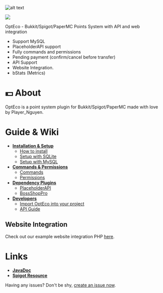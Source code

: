 ![alt text][logo]

[logo]: https://raw.githubusercontent.com/PlayerNguyen/OptEco/0be367354df5f3341272e27604bfe7afe66a26ea/logo/Banner.png "Logo"

[![](https://jitpack.io/v/PlayerNguyen/OptEco.svg)](https://jitpack.io/#PlayerNguyen/OptEco)

OptEco - Bukkit/Spigot/PaperMC Points System with API and web integration
* Support MySQL 
* PlaceholderAPI support
* Fully commands and permissions
* Pending payment (confirm/cancel before transfer)
* API Support
* Website Integration.
* bStats (Metrics) 
# 💵 About
OptEco is a point system plugin for Bukkit/Spigot/PaperMC made with love by Player_Nguyen. 
# Guide & Wiki 
- [**Installation & Setup**](https://github.com/PlayerNguyen/OptEco/wiki/Installation-&-Setup)
  - [How to install](https://github.com/PlayerNguyen/OptEco/wiki/Installation-&-Setup)
  - [Setup with SQLite](https://github.com/PlayerNguyen/OptEco/wiki/Installation-&-Setup#setup-with-sqlite)
  - [Setup with MySQL](https://github.com/PlayerNguyen/OptEco/wiki/Installation-&-Setup#how-to-install-opteco)
- [**Commands & Permissions**](https://github.com/PlayerNguyen/OptEco/wiki/Commands-&-Permissions)
  - [Commands](https://github.com/PlayerNguyen/OptEco/wiki/Commands-&-Permissions#commands)
  - [Permissions](https://github.com/PlayerNguyen/OptEco/wiki/Commands-&-Permissions#permissions)
- [**Dependency Plugins**](https://github.com/PlayerNguyen/OptEco/wiki/Dependency-Plugins)
  - [PlaceholderAPI](https://github.com/PlayerNguyen/OptEco/wiki/Dependency-Plugins#placeholderapi)
  - [BossShopPro](https://github.com/PlayerNguyen/OptEco/wiki/Dependency-Plugins#bossshoppro)
- [**Developers**](https://github.com/PlayerNguyen/OptEco/wiki/Developers)
  - [Import OptEco into your project](https://github.com/PlayerNguyen/OptEco/wiki/Developers#import-opteco-into-your-project)
  - [API Guide](https://github.com/PlayerNguyen/OptEco/wiki/Developers#api-guide)

## Website Integration
Check out our example website integration PHP [here](web_integration).
# Links
- [**JavaDoc**](https://playernguyen.github.io/OptEco/me/playernguyen/opteco/api/OptEcoAPI.html)
- [**Spigot Resource**](https://www.spigotmc.org/resources/76179/)

Having any issues? Don't be shy, [create an issue now](https://github.com/PlayerNguyen/OptEco/issues).
